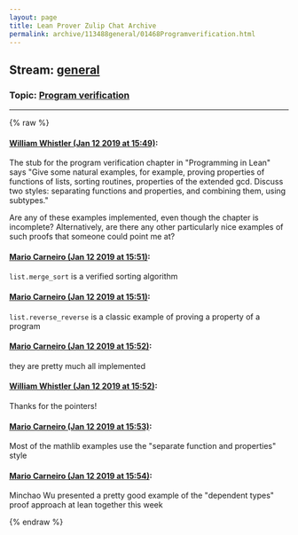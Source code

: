 ```yaml
---
layout: page
title: Lean Prover Zulip Chat Archive 
permalink: archive/113488general/01468Programverification.html
---
```


## Stream: [general](index.html)
### Topic: [Program verification](01468Programverification.html)

---


{% raw %}
#### [ William Whistler (Jan 12 2019 at 15:49)](https://leanprover.zulipchat.com/#narrow/stream/113488-general/topic/Program%20verification/near/154986620):
The stub for the program verification chapter in "Programming in Lean" says "Give some natural examples, for example, proving properties of functions of lists, sorting routines, properties of the extended gcd. Discuss two styles: separating functions and properties, and combining them, using subtypes."

Are any of these examples implemented, even though the chapter is incomplete? Alternatively, are there any other particularly nice examples of such proofs that someone could point me at?

#### [ Mario Carneiro (Jan 12 2019 at 15:51)](https://leanprover.zulipchat.com/#narrow/stream/113488-general/topic/Program%20verification/near/154986679):
`list.merge_sort` is a verified sorting algorithm

#### [ Mario Carneiro (Jan 12 2019 at 15:51)](https://leanprover.zulipchat.com/#narrow/stream/113488-general/topic/Program%20verification/near/154986682):
`list.reverse_reverse` is a classic example of proving a property of a program

#### [ Mario Carneiro (Jan 12 2019 at 15:52)](https://leanprover.zulipchat.com/#narrow/stream/113488-general/topic/Program%20verification/near/154986720):
they are pretty much all implemented

#### [ William Whistler (Jan 12 2019 at 15:52)](https://leanprover.zulipchat.com/#narrow/stream/113488-general/topic/Program%20verification/near/154986732):
Thanks for the pointers!

#### [ Mario Carneiro (Jan 12 2019 at 15:53)](https://leanprover.zulipchat.com/#narrow/stream/113488-general/topic/Program%20verification/near/154986745):
Most of the mathlib examples use the "separate function and properties" style

#### [ Mario Carneiro (Jan 12 2019 at 15:54)](https://leanprover.zulipchat.com/#narrow/stream/113488-general/topic/Program%20verification/near/154986794):
Minchao Wu presented a pretty good example of the "dependent types" proof approach at lean together this week


{% endraw %}
